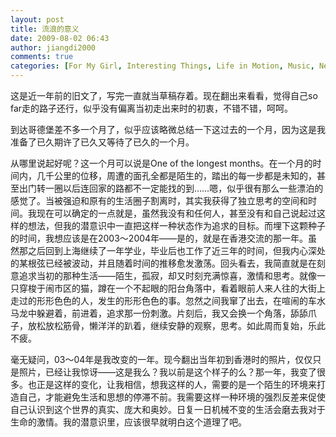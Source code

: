 ```yaml
---
layout: post
title: 流浪的意义
date: 2009-08-02 06:43
author: jiangdi2000
comments: true
categories: [For My Girl, Interesting Things, Life in Motion, Music, News, Photography, Think It Over, This is my life, Uncategorized, What is Happenning]
---
```

这是近一年前的旧文了，写完一直就当草稿存着。现在翻出来看看，觉得自己so far走的路子还行，似乎没有偏离当初走出来时的初衷，不错不错，呵呵。

到达哥德堡差不多一个月了，似乎应该略微总结一下这过去的一个月，因为这是我准备了已久期许了已久又等待了已久的一个月。

从哪里说起好呢？这一个月可以说是One of the longest months。在一个月的时间内，几千公里的位移，周遭的面孔全都是陌生的，踏出的每一步都是未知的，甚至出门转一圈以后连回家的路都不一定能找的到……嗯，似乎很有那么一些漂泊的感觉了。当被强迫和原有的生活圈子割离时，其实我获得了独立思考的空间和时间。我现在可以确定的一点就是，虽然我没有和任何人，甚至没有和自己说起过这样的想法，但我的潜意识中一直把这样一种状态作为追求的目标。而埋下这颗种子的时间，我想应该是在2003～2004年——是的，就是在香港交流的那一年。虽然那之后回到上海继续了一年学业，毕业后也工作了近三年的时间，但我内心深处的某根弦已经被波动，并且随着时间的推移愈发激荡。回头看去，我简直就是在刻意追求当初的那种生活——陌生，孤寂，却又时刻充满惊喜，激情和思考。就像一只穿梭于闹市区的猫，蹲在一个不起眼的阳台角落中，看着眼前人来人往的大街上走过的形形色色的人，发生的形形色色的事。忽然之间我窜了出去，在喧闹的车水马龙中躲避着，前进着，追求那一份刺激。片刻后，我又会换一个角落，舔舔爪子，放松放松筋骨，懒洋洋的趴着，继续安静的观察，思考。如此周而复始，乐此不疲。

毫无疑问，03～04年是我改变的一年。现今翻出当年初到香港时的照片，仅仅只是照片，已经让我惊讶——这是我么？我以前是这个样子的么？那一年，我变了很多。也正是这样的变化，让我相信，想我这样的人，需要的是一个陌生的环境来打造自己，才能避免生活和思想的停滞不前。我需要这样一种环境的强烈反差来促使自己认识到这个世界的真实、庞大和奥妙。日复一日机械不变的生活会磨去我对于生命的激情。我的潜意识里，应该很早就明白这个道理了吧。
